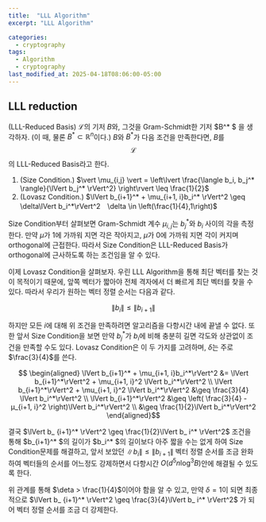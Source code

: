 ```yaml
---
title:  "LLL Algorithm"
excerpt: "LLL Algorithm"

categories:
  - cryptography
tags:
  - Algorithm
  - cryptography
last_modified_at: 2025-04-18T08:06:00-05:00
---
```


## LLL reduction

(LLL-Reduced Basis) $\mathcal{L}$의 기저 $B$와, 그것을 Gram-Schmidt한 기저 $B^* $ 을 생각하자. (이 때, 물론 $B^* ⊂ ℝ^n$이다.) $B$와 $B^*$가 다음 조건을 만족한다면, $B$를 $$\mathcal{L}$$의 LLL-Reduced Basis라고 한다.

1. (Size Condition.) $\vert \mu_{i,j} \vert = \left\lvert \frac{\langle b_i, b_j^* \rangle}{\lVert b_j^* \rVert^2} \right\rvert \leq \frac{1}{2}$
2. (Lovasz Condition.) $\lVert b_{i+1}^* + \mu_{i+1, i}b_i^* \rVert^2 \geq \delta\lVert b_i^*\rVert^2　\delta \in \left(\frac{1}{4},1\right)$

Size Condition부터 살펴보면 Gram-Schmidt 계수 $\mu_{i,j}$는 $b_j^*$와 $b_i$ 사이의 각을 측정한다. 만약 $μ$가 1에 가까워 지면 각은 작아지고, $μ$가 0에 가까워 지면 각이 커지며 orthogonal에 근접한다. 따라서 Size Condition은 LLL-Reduced Basis가 orthogonal에 근사하도록 하는 조건임을 알 수 있다. 

이제 Lovasz Condition을 살펴보자. 우린 LLL Algorithm을 통해 최단 벡터를 찾는 것이 목적이기 때문에, 앞쪽 벡터가 짧아야 전체 격자에서 더 빠르게 최단 벡터를 찾을 수 있다. 따라서 우리가 원하는 벡터 정렬 순서는 다음과 같다. 

$$\lVert b_i \rVert \leq \lVert b_{i+1} \rVert$$

하지만 모든 $i$에 대해 위 조건을 만족하려면 알고리즘을 다항시간 내에 끝낼 수 없다. 또한 앞서 Size Condition을 보면 만약 $b_j^*$가 $b_i$에 비해 충분히 길면 각도와 상관없이 조건을 만족할 수도 있다. Lovasz Condition은 이 두 가지를 고려하며, $\delta$는 주로 $\frac{3}{4}$를 쓴다. 

$$
\begin{aligned}
\lVert b_{i+1}^* + \mu_{i+1, i}b_i^*\rVert^2 &= \lVert b_{i+1}^*\rVert^2 + \mu_{i+1, i}^2 \lVert b_i^*\rVert^2 \\  
\lVert b_{i+1}^*\rVert^2 + \mu_{i+1, i}^2 \lVert b_i^*\rVert^2 &\geq \frac{3}{4} \lVert b_i^*\rVert^2 \\ 
\lVert b_{i+1}^*\rVert^2 &\geq \left( \frac{3}{4} - μ_{i+1, i}^2 \right)\lVert b_i^*\rVert^2 \\  
&\geq \frac{1}{2}\lVert b_i^*\rVert^2
\end{aligned}$$

결국 $\lVert b_ {i+1}^* \rVert^2 \geq \frac{1}{2}\lVert b_ i^* \rVert^2$ 조건을 통해 $b_{i+1}^* $의 길이가 $b_i^* $의 길이보다 아주 짧을 수는 없게 하여 Size Condition문제를 해결하고, 앞서 보았던 $\lVert b_i \rVert \leq \lVert b_{i+1} \rVert$ 벡터 정렬 순서를 조금 완화하여 벡터들의 순서를 어느정도 강제하면서 다항시간 $O(d^5n \log^3 B)$안에 해결될 수 있도록 한다. 

위 관계를 통해 $\deta > \frac{1}{4}$이어야 함을 알 수 있고, 만약 $\delta=1$이 되면 최종적으로 $\lVert b_ {i+1}^* \rVert^2 \geq \frac{3}{4}\lVert b_ i^* \rVert^2$ 가 되어 벡터 정렬 순서를 조금 더 강제한다.   


